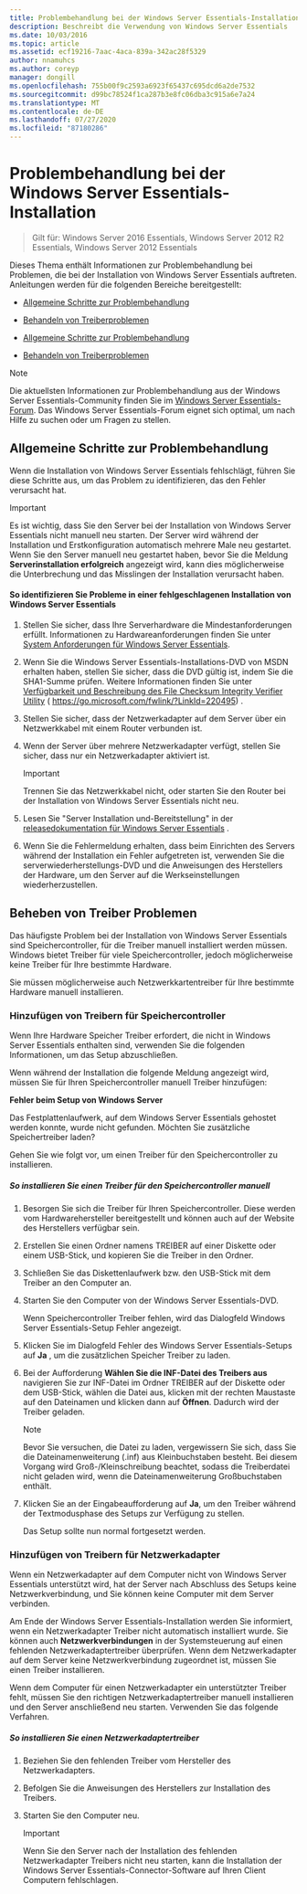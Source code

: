 ```yaml
---
title: Problembehandlung bei der Windows Server Essentials-Installation
description: Beschreibt die Verwendung von Windows Server Essentials
ms.date: 10/03/2016
ms.topic: article
ms.assetid: ecf19216-7aac-4aca-839a-342ac28f5329
author: nnamuhcs
ms.author: coreyp
manager: dongill
ms.openlocfilehash: 755b00f9c2593a6923f65437c695dcd6a2de7532
ms.sourcegitcommit: d99bc78524f1ca287b3e8fc06dba3c915a6e7a24
ms.translationtype: MT
ms.contentlocale: de-DE
ms.lasthandoff: 07/27/2020
ms.locfileid: "87180286"
---
```

# <a name="troubleshoot-windows-server-essentials-installation"></a>Problembehandlung bei der Windows Server Essentials-Installation

>Gilt für: Windows Server 2016 Essentials, Windows Server 2012 R2 Essentials, Windows Server 2012 Essentials

Dieses Thema enthält Informationen zur Problembehandlung bei Problemen, die bei der Installation von Windows Server Essentials auftreten. Anleitungen werden für die folgenden Bereiche bereitgestellt:


-   [Allgemeine Schritte zur Problembehandlung](Troubleshoot-Windows-Server-Essentials-installation.md#BKMK_GeneralTroubleshootingSteps)

-   [Behandeln von Treiberproblemen](Troubleshoot-Windows-Server-Essentials-installation.md#BKMK_TroubleshootDrivers)

-   [Allgemeine Schritte zur Problembehandlung](Troubleshoot-Windows-Server-Essentials-installation.md#BKMK_GeneralTroubleshootingSteps)

-   [Behandeln von Treiberproblemen](Troubleshoot-Windows-Server-Essentials-installation.md#BKMK_TroubleshootDrivers)


> [!NOTE]
>  Die aktuellsten Informationen zur Problembehandlung aus der Windows Server Essentials-Community finden Sie im [Windows Server Essentials-Forum](https://docs.microsoft.com/answers/topics/windows-server-essentials.html/threads). Das Windows Server Essentials-Forum eignet sich optimal, um nach Hilfe zu suchen oder um Fragen zu stellen.

##  <a name="general-troubleshooting-steps"></a><a name="BKMK_GeneralTroubleshootingSteps"></a>Allgemeine Schritte zur Problembehandlung
 Wenn die Installation von Windows Server Essentials fehlschlägt, führen Sie diese Schritte aus, um das Problem zu identifizieren, das den Fehler verursacht hat.

> [!IMPORTANT]
>  Es ist wichtig, dass Sie den Server bei der Installation von Windows Server Essentials nicht manuell neu starten. Der Server wird während der Installation und Erstkonfiguration automatisch mehrere Male neu gestartet. Wenn Sie den Server manuell neu gestartet haben, bevor Sie die Meldung **Serverinstallation erfolgreich** angezeigt wird, kann dies möglicherweise die Unterbrechung und das Misslingen der Installation verursacht haben.

#### <a name="to-identify-issues-in-a-failed-installation-of-windows-server-essentials"></a>So identifizieren Sie Probleme in einer fehlgeschlagenen Installation von Windows Server Essentials

1.  Stellen Sie sicher, dass Ihre Serverhardware die Mindestanforderungen erfüllt. Informationen zu Hardwareanforderungen finden Sie unter [System Anforderungen für Windows Server Essentials](../get-started/system-requirements.md).

2.  Wenn Sie die Windows Server Essentials-Installations-DVD von MSDN erhalten haben, stellen Sie sicher, dass die DVD gültig ist, indem Sie die SHA1-Summe prüfen. Weitere Informationen finden Sie unter [Verfügbarkeit und Beschreibung des File Checksum Integrity Verifier Utility](https://go.microsoft.com/fwlink/?LinkId=220495) ( https://go.microsoft.com/fwlink/?LinkId=220495) .

3.  Stellen Sie sicher, dass der Netzwerkadapter auf dem Server über ein Netzwerkkabel mit einem Router verbunden ist.

4.  Wenn der Server über mehrere Netzwerkadapter verfügt, stellen Sie sicher, dass nur ein Netzwerkadapter aktiviert ist.

    > [!IMPORTANT]
    >  Trennen Sie das Netzwerkkabel nicht, oder starten Sie den Router bei der Installation von Windows Server Essentials nicht neu.

5.  Lesen Sie "Server Installation und-Bereitstellung" in der [releasedokumentation für Windows Server Essentials](../get-started/release-notes.md) .

6.  Wenn Sie die Fehlermeldung erhalten, dass beim Einrichten des Servers während der Installation ein Fehler aufgetreten ist, verwenden Sie die serverwiederherstellungs-DVD und die Anweisungen des Herstellers der Hardware, um den Server auf die Werkseinstellungen wiederherzustellen.

##  <a name="troubleshoot-driver-issues"></a><a name="BKMK_TroubleshootDrivers"></a>Beheben von Treiber Problemen
 Das häufigste Problem bei der Installation von Windows Server Essentials sind Speichercontroller, für die Treiber manuell installiert werden müssen. Windows bietet Treiber für viele Speichercontroller, jedoch möglicherweise keine Treiber für Ihre bestimmte Hardware.

 Sie müssen möglicherweise auch Netzwerkkartentreiber für Ihre bestimmte Hardware manuell installieren.

###  <a name="adding-drivers-for-storage-controllers"></a><a name="BKMK_StorageDrivers"></a>Hinzufügen von Treibern für Speichercontroller
 Wenn Ihre Hardware Speicher Treiber erfordert, die nicht in Windows Server Essentials enthalten sind, verwenden Sie die folgenden Informationen, um das Setup abzuschließen.

 Wenn während der Installation die folgende Meldung angezeigt wird, müssen Sie für Ihren Speichercontroller manuell Treiber hinzufügen:

 **Fehler beim Setup von Windows Server**

 Das Festplattenlaufwerk, auf dem Windows Server Essentials gehostet werden konnte, wurde nicht gefunden. Möchten Sie zusätzliche Speichertreiber laden?

 Gehen Sie wie folgt vor, um einen Treiber für den Speichercontroller zu installieren.

##### <a name="to-manually-install-a-storage-controller-driver"></a>So installieren Sie einen Treiber für den Speichercontroller manuell

1. Besorgen Sie sich die Treiber für Ihren Speichercontroller. Diese werden vom Hardwarehersteller bereitgestellt und können auch auf der Website des Herstellers verfügbar sein.

2. Erstellen Sie einen Ordner namens TREIBER auf einer Diskette oder einem USB-Stick, und kopieren Sie die Treiber in den Ordner.

3. Schließen Sie das Diskettenlaufwerk bzw. den USB-Stick mit dem Treiber an den Computer an.

4. Starten Sie den Computer von der Windows Server Essentials-DVD.

    Wenn Speichercontroller Treiber fehlen, wird das Dialogfeld Windows Server Essentials-Setup Fehler angezeigt.

5. Klicken Sie im Dialogfeld Fehler des Windows Server Essentials-Setups auf **Ja** , um die zusätzlichen Speicher Treiber zu laden.

6. Bei der Aufforderung **Wählen Sie die INF-Datei des Treibers aus** navigieren Sie zur INF-Datei im Ordner TREIBER auf der Diskette oder dem USB-Stick, wählen die Datei aus, klicken mit der rechten Maustaste auf den Dateinamen und klicken dann auf **Öffnen**. Dadurch wird der Treiber geladen.

   > [!NOTE]
   >  Bevor Sie versuchen, die Datei zu laden, vergewissern Sie sich, dass Sie die Dateinamenweiterung (.inf) aus Kleinbuchstaben besteht. Bei diesem Vorgang wird Groß-/Kleinschreibung beachtet, sodass die Treiberdatei nicht geladen wird, wenn die Dateinamenweiterung Großbuchstaben enthält.

7. Klicken Sie an der Eingabeaufforderung auf **Ja**, um den Treiber während der Textmodusphase des Setups zur Verfügung zu stellen.

   Das Setup sollte nun normal fortgesetzt werden.

###  <a name="adding-drivers-for-network-adapters"></a><a name="BKMK_AddingNICdrivers"></a>Hinzufügen von Treibern für Netzwerkadapter
 Wenn ein Netzwerkadapter auf dem Computer nicht von Windows Server Essentials unterstützt wird, hat der Server nach Abschluss des Setups keine Netzwerkverbindung, und Sie können keine Computer mit dem Server verbinden.

 Am Ende der Windows Server Essentials-Installation werden Sie informiert, wenn ein Netzwerkadapter Treiber nicht automatisch installiert wurde. Sie können auch **Netzwerkverbindungen** in der Systemsteuerung auf einen fehlenden Netzwerkadaptertreiber überprüfen. Wenn dem Netzwerkadapter auf dem Server keine Netzwerkverbindung zugeordnet ist, müssen Sie einen Treiber installieren.

 Wenn dem Computer für einen Netzwerkadapter ein unterstützter Treiber fehlt, müssen Sie den richtigen Netzwerkadaptertreiber manuell installieren und den Server anschließend neu starten. Verwenden Sie das folgende Verfahren.

##### <a name="to-install-a-network-adapter-driver"></a>So installieren Sie einen Netzwerkadaptertreiber

1.  Beziehen Sie den fehlenden Treiber vom Hersteller des Netzwerkadapters.

2.  Befolgen Sie die Anweisungen des Herstellers zur Installation des Treibers.

3.  Starten Sie den Computer neu.

    > [!IMPORTANT]
    >  Wenn Sie den Server nach der Installation des fehlenden Netzwerkadapter Treibers nicht neu starten, kann die Installation der Windows Server Essentials-Connector-Software auf Ihren Client Computern fehlschlagen.
